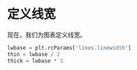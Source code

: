 # 定义线宽

现在，我们为图表定义线宽。

```python
lwbase = plt.rcParams['lines.linewidth']
thin = lwbase / 2
thick = lwbase * 3
```
